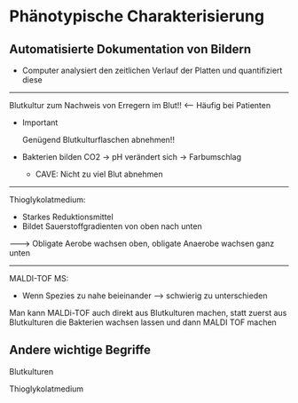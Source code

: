 # Phänotypische Charakterisierung

## Automatisierte Dokumentation von Bildern

- Computer analysiert den zeitlichen Verlauf der Platten und quantifiziert diese

-------

Blutkultur zum Nachweis von Erregern im Blut!! <-- Häufig bei Patienten

- > [!IMPORTANT]
  >
  > Genügend Blutkulturflaschen abnehmen!!

- Bakterien bilden CO2 -> pH verändert sich -> Farbumschlag

  - CAVE: Nicht zu viel Blut abnehmen

-------

Thioglykolatmedium:

- Starkes Reduktionsmittel
- Bildet Sauerstoffgradienten von oben nach unten

---> Obligate Aerobe wachsen oben, obligate Anaerobe wachsen ganz unten

-------

MALDI-TOF MS:

- Wenn Spezies zu nahe beieinander --> schwierig zu unterschieden

Man kann MALDi-TOF auch direkt aus Blutkulturen machen, statt zuerst aus Blutkulturen die Bakterien wachsen lassen und dann MALDI TOF machen

## Andere wichtige Begriffe

Blutkulturen

Thioglykolatmedium